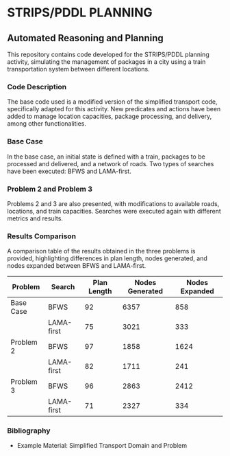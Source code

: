 # STRIPS/PDDL PLANNING
## Automated Reasoning and Planning

This repository contains code developed for the STRIPS/PDDL planning activity, simulating the management of packages in a city using a train transportation system between different locations.

### Code Description

The base code used is a modified version of the simplified transport code, specifically adapted for this activity. New predicates and actions have been added to manage location capacities, package processing, and delivery, among other functionalities.

### Base Case

In the base case, an initial state is defined with a train, packages to be processed and delivered, and a network of roads. Two types of searches have been executed: BFWS and LAMA-first.

### Problem 2 and Problem 3

Problems 2 and 3 are also presented, with modifications to available roads, locations, and train capacities. Searches were executed again with different metrics and results.

### Results Comparison

A comparison table of the results obtained in the three problems is provided, highlighting differences in plan length, nodes generated, and nodes expanded between BFWS and LAMA-first.

| Problem        | Search       | Plan Length | Nodes Generated | Nodes Expanded |
|----------------|---------------|-------------|-----------------|----------------|
| Base Case      | BFWS          | 92          | 6357            | 858            |
|                | LAMA-first    | 75          | 3021            | 333            |
| Problem 2      | BFWS          | 97          | 1858            | 1624           |
|                | LAMA-first    | 82          | 1711            | 241            |
| Problem 3      | BFWS          | 96          | 2863            | 2412           |
|                | LAMA-first    | 71          | 2327            | 334            |


### Bibliography

- Example Material: Simplified Transport Domain and Problem
